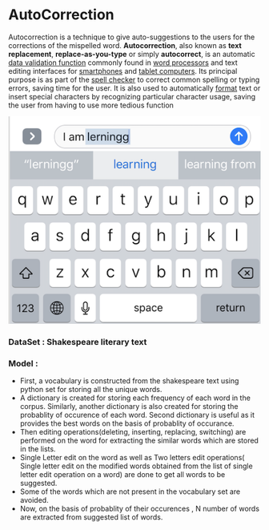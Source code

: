 # AutoCorrection
Autocorrection is a technique to give auto-suggestions to the users for the corrections of the mispelled word. **Autocorrection**, also known as **text replacement**, **replace-as-you-type** or simply **autocorrect**, is an automatic [data validation function](https://en.wikipedia.org/wiki/Data_validation "Data validation") commonly found in [word processors](https://en.wikipedia.org/wiki/Word_processor "Word processor") and text editing interfaces for [smartphones](https://en.wikipedia.org/wiki/Smartphone "Smartphone") and [tablet computers](https://en.wikipedia.org/wiki/Tablet_computer "Tablet computer"). Its principal purpose is as part of the [spell checker](https://en.wikipedia.org/wiki/Spell_checker "Spell checker") to correct common spelling or typing errors, saving time for the user. It is also used to automatically [format](https://en.wikipedia.org/wiki/Typesetting "Typesetting") text or insert special characters by recognizing particular character usage, saving the user from having to use more tedious function

![alt text](auto-correct.png)
### DataSet : Shakespeare literary text

### Model : 
- First, a vocabulary is constructed from the shakespeare text using python set for storing all the unique words.
- A dictionary is created for storing each frequency of each word in the corpus. Similarly, another dictionary is also created for storing the probablity of occurence of each word. Second dictionary is useful as it provides the best words on the basis of probablity of occurance.
- Then editing operations(deleting, inserting, replacing, switching) are performed on the word for extracting the similar words which are stored in the lists.
- Single Letter edit on the word as well as Two letters edit operations( Single letter edit on the modified words obtained from the list of single letter edit operation on a word) are done to get all words to be suggested.
- Some of the words which are not present in the vocabulary set are avoided.
- Now, on the basis of probablity of their occurences , N number of words are extracted from suggested list of words.